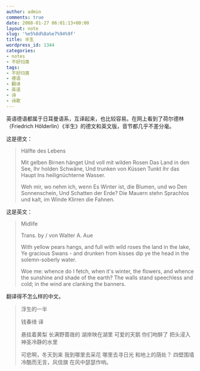 ```yaml
---
author: admin
comments: true
date: 2008-01-27 06:01:13+00:00
layout: note
slug: '%e5%8d%8a%e7%94%9f'
title: 半生
wordpress_id: 1344
categories:
- notes
- 不好归类
tags:
- 不好归类
- 德语
- 翻译
- 英语
- 诗
- 诗歌
---
```


英语德语都属于日耳曼语系，互译起来，也比较容易。在网上看到了荷尔德林（Friedrich Hölderlin）《半生》的德文和英文版，音节都几乎不差分毫。

这是德文：





<blockquote>Hälfte des Lebens

Mit gelben Birnen hänget
Und voll mit wilden Rosen
Das Land in den See,
Ihr holden Schwäne,
Und trunken von Küssen
Tunkt ihr das Haupt
Ins heilignüchterne Wasser.

Weh mir, wo nehm ich, wenn
Es Winter ist, die Blumen,
und wo
Den Sonnenschein,
Und Schatten der Erde?
Die Mauern stehn
Sprachlos und kalt, im Winde
Klirren die Fahnen.</blockquote>





这是英文：





<blockquote>Midlife

Trans. by / von Walter A. Aue

With yellow pears hangs,
and full with wild roses
the land in the lake,
Ye gracious Swans -
and drunken from kisses
dip ye the head
in the solemn-soberly water.

Woe me: whence do I fetch, when
it's winter, the flowers,
and whence
the sunshine
and shade of the earth?
The walls stand
speechless and cold; in the wind
are clanking the banners.</blockquote>





翻译得不怎么样的中文。





<blockquote>浮生的一半

钱春绮 译

悬挂着黄梨
长满野蔷嶶的
湖岸映在湖里
可爱的天鹅
你们吻醉了
把头浸入
神圣冷静的水里

可悲啊，冬天到来
我到哪里去采花
哪里去寻日光
和地上的荫处？
四壁围墙
冷酷而无言，风信旗
在风中瑟瑟作响。</blockquote>




